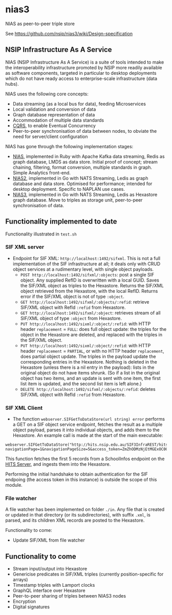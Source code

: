 # nias3
NIAS as peer-to-peer triple store

See https://github.com/nsip/nias3/wiki/Design-specification

## NSIP Infrastructure As A Service

NIAS (NSIP Infrastructure As A Service) is a suite of tools intended to make the interoperability infrastructure promoted by NSIP more readily available as software components, targeted in particular to desktop deployments which do not have ready access to enterprise-scale infrastructure (data hubs).

NIAS uses the following core concepts:

* Data streaming (as a local bus for data), feeding Microservices
* Local validation and conversion of data
* Graph database representation of data
* Accommodation of multiple data standards
* [CQRS](https://martinfowler.com/bliki/CQRS.html), to enable Eventual Concurrency
* Peer-to-peer synchronisation of data between nodes, to obviate the need for server/client configuration

NIAS has gone through the following implementation stages:
* [NIAS](https://github.com/nsip/nias), implemented in Ruby with Apache Kafka data streaming, Redis as graph database, LMDS as data store. Initial proof of concept; stream chaining, filtering, format conversion, multiple standards in graph. Simple Analytics front-end.
* [NIAS2](https://github.com/nsip/nias2), implemented in Go with NATS Streaming, Ledis as graph database and data store. Optimised for performance; intended for desktop deployment. Specific to NAPLAN use cases.
* [NIAS3](https://github.com/nsip/nias3), implemented in Go with NATS Streaming, Ledis as Hexastore graph database. Move to triples as storage unit, peer-to-peer synchronisation of data.

## Functionality implemented to date

Functionality illustrated in `test.sh`

### SIF XML server

* Endpoint for SIF XML: `http://localhost:1492/sifxml`. This is not a full implementation of the SIF infrastructure at all; it deals only with CRUD object services at a rudimentary level, with single object payloads. 
  * `POST http://localhost:1492/sifxml/:objects`: post a single SIF object. Any supplied RefID is overwritten with a local GUID. Saves the SIF/XML object as triples to the Hexastore. Returns the SIF/XML object retrieved from the Hexastore, with the local RefID. Returns error if the SIF/XML object is not of type `:object`.
  * `GET http://localhost:1492/sifxml/:objects/:refid`: retrieve SIF/XML object with RefId `:refid` from Hexastore.
  * `GET http://localhost:1492/sifxml/:object`: retrieves stream of all SIF/XML object of type `:object` from Hexastore.
  * `PUT http://localhost:1492/sixml/:object/:refid`: with HTTP header `replacement` = `FULL`: does full object update: the triples for the object in the Hexastore are deleted, and replaced with the triples in the SIF/XML object.
  * `PUT http://localhost:1492/sixml/:object/:refid`: with HTTP header `replacement` = `PARTIAL`,  or with no HTTP header `replacement`, does partial object update. The triples in the payload update the corresponding entries in the Hexastore. Nothing is deleted in the Hexastore (unless there is a nil entry in the payload): lists in the original object do not have items shrunk. (So if a list in the original object has two items, and an update is sent with one item, the first list item is updated, and the second list item is left alone.)
  * `DELETE http://localhost:1492/sifxml/:objects/:refid`: deletes SIF/XML object with RefId `:refid` from Hexastore.

### SIF XML Client

* The function `webserver.SIFGetToDataStore(url string) error` performs a GET on a SIF object service endpoint, fetches the result as a multiple object payload, parses it into individual objects, and adds them to the Hexastore. An example call is made at the start of the main executable:

````
webserver.SIFGetToDataStore("http://hits.nsip.edu.au/SIF3InfraREST/hits/requests/SchoolInfos?navigationPage=1&navigationPageSize=5&access_token=ZmZhODMzNjEtMGExOC00NDk5LTgyNjMtYjMwNjI4MGRjZDRlOmYxYzA1NjNhOWIzZTQyMGJiMDdkYTJkOTBkYjQ3OWVm&authenticationMethod=Basic")
````

This function fetches the first 5 records from a SchoolInfos endpoint on the [HITS Server](http://hits.nsip.edu.au), and ingests them into the Hexastore. 

Performing the initial handshake to obtain authentication for the SIF endpoing (the access token in this instance) is outside the scope of this module.

### File watcher

A file watcher has been implemented on folder `./in`. Any file that is created or updated in that directory (or its subdirectories), with suffix `.xml`, is parsed, and its children XML records are posted to the Hexastore.

Functionality to come:
* Update SIF/XML from file watcher


## Functionality to come

* Stream input/output into Hexastore
* Genericise predicates in SIF/XML triples (currently position-specific for arrays)
* Timestamp triples with Lamport clocks
* GraphQL interface over Hexastore
* Peer-to-peer sharing of triples between NIAS3 nodes
* Encryption
* Digital signatures
